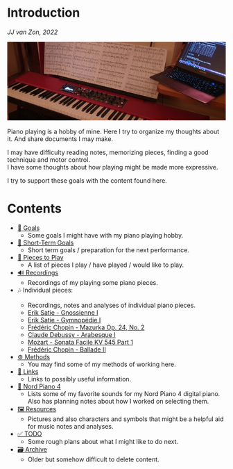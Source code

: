 Introduction
============

*JJ van Zon, 2022*

![](resources/photo-jjs-piano-laptop-sheet-music-analysis-wide.jpg)

Piano playing is a hobby of mine. Here I try to organize my thoughts about it. And share documents I may make.

I may have difficulty reading notes, memorizing pieces, finding a good technique and motor control.  
I have some thoughts about how playing might be made more expressive.  

I try to support these goals with the content found here.  

Contents
========

- [🎯 Goals](goals.md)
    - Some goals I might have with my piano playing hobby.
- [🏹 Short-Term Goals](short-term-goals.md)
    - Short term goals / preparation for the next performance.
- [🎼 Pieces to Play](pieces-to-play.md)
    - A list of pieces I play / have played / would like to play.
- [🔊 Recordings](recordings.md)
    - Recordings of my playing some piano pieces.
- 🎶 Individual pieces:
    <br/><br/>
    - Recordings, notes and analyses of individual piano pieces.
    - [Erik Satie - Gnossienne Ⅰ](satie-gnossienne-1/README.md)
    - [Erik Satie - Gymnopédie Ⅰ](satie-gymnopedie-1/README.md)
    - [Frédéric Chopin - Mazurka Op. 24, No. 2](chopin-mazurka-op-24-no-2/README.md)
    - [Claude Debussy - Arabesque Ⅰ](debussy-arabesque-1/README.md)
    - [Mozart - Sonata Facile KV 545 Part 1](mozart-sonata-facile-part-1/README.md)
    - [Frédéric Chopin - Ballade Ⅱ](chopin-ballade-2/README.md)
- [⚙ Methods](methods/README.md)
    - You may find some of my methods of working here.
- [🔗 Links](links.md)
    - Links to possibly useful information.
- [🎹 Nord Piano 4](nord-piano-4/README.md)
    - Lists some of my favorite sounds for my Nord Piano 4 digital piano. Also has planning notes about how I worked on selecting them.
- [🖼 Resources](resources/README.md)
    - Pictures and also characters and symbols that might be a helpful aid for music notes and analyses.
- [✅ TODO](todo.md)
    - Some rough plans about what I might like to do next.
- [🗃 Archive](archive/README.md)
    - Older but somehow difficult to delete content.